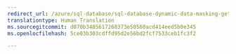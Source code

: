 ```yaml
---
redirect_url: /azure/sql-database/sql-database-dynamic-data-masking-get-started
translationtype: Human Translation
ms.sourcegitcommit: d070b3485617260373e50560acd414eed5b0e345
ms.openlocfilehash: 5ce03b303cdffd95d2e56bd2fcf7533ceb1fc3f2

--- 
```



<!--HONumber=Feb17_HO2-->


